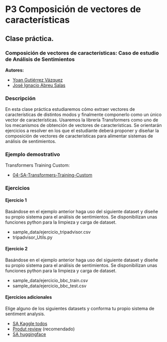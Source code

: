 
P3 Composición de vectores de características
====================================

## **Clase práctica.**

### Composición de vectores de características: Caso de estudio de Análisis de Sentimientos

**Autores:**

- [Yoan Gutiérrez Vázquez][yoan]
- [José Ignacio Abreu Salas][abreu]

### Descripción

En esta clase práctica estudiaremos cómo extraer vectores de  características de distintos modos y finalmente componerlo como un único vector de características. Usaremos la librería Transformers como uno de los mecanismos de obtención de vectores de características.
Se orientarán ejercicios a resolver en los que el estudiante deberá proponer y diseñar la composición de vectores de  características para alimentar sistemas de análisis de sentimientos.

### Ejemplo demostrativo

Transformers Training Custom:

- [04-SA-Transformers-Training-Custom]

### Ejercicios

#### Ejercicio 1

Basándose en el ejemplo anterior haga uso del siguiente dataset y diseñe su propio sistema para el análisis de sentimientos. Se disponibilizan unas funciones python para la limpieza y carga de dataset.

- sample_data/ejercicio_tripadvisor.csv
- tripadvisor_Utils.py

#### Ejercicio 2

Basándose en el ejemplo anterior haga uso del siguiente dataset y diseñe su propio sistema para el análisis de sentimientos. Se disponibilizan unas funciones python para la limpieza y carga de dataset.

- sample_data/ejercicio_bbc_train.csv
- sample_data/ejercicio_bbc_test.csv

#### Ejercicios adicionales

Elige alguno de los siguientes datasets y conforma tu propio sistema de sentiment analysis.

- [SA Kaggle todos][kaggle]
- [Produt review][product] (recomendado)
- [SA huggingface][huggingface]

[huggingface]: https://huggingface.co/datasets?search=sentiment
[product]: https://www.kaggle.com/arbazkhan971/product-sentiment-analysis
[kaggle]: https://www.kaggle.com/search?q=sentiment+analysis+in%3Adatasets

[04-SA-Transformers-Training-Custom]: https://github.com/TeachingTextMining/TextClassification/tree/main/04-SA-Transformers-Training-Custom


[yoan]: https://orcid.org/0000-0002-4052-7427
[abreu]: https://orcid.org/0000-0002-4637-4206